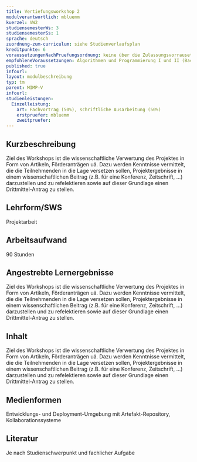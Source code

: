 ```yaml
---
title: Vertiefungsworkshop 2
modulverantwortlich: mbluemm
kuerzel: VW2
studiensemesterWs: 3
studiensemesterSs: 1
sprache: deutsch
zuordnung-zum-curriculum: siehe Studienverlaufsplan
kreditpunkte: 6
voraussetzungenNachPruefungsordnung: keine über die Zulassungsvorrausetzungen zum Studium hinausgehenden
empfohleneVoraussetzungen: Algorithmen und Programmierung I und II (Bachelor), Softwaretechnik (Bachelor), BWL I - Grundlagen (Bachelor)
published: true
infourl: 
layout: modulbeschreibung
typ: tm
parent: MIMP-V
infourl: 
studienleistungen:
  Einzelleistung:
    art: Fachvortrag (50%), schriftliche Ausarbeitung (50%)
    erstpruefer: mbluemm
    zweitpruefer: 
---
```


## Kurzbeschreibung
Ziel des Workshops ist die wissenschaftliche Verwertung des Projektes in Form von Artikeln, Förderanträgen uä. Dazu werden Kenntnisse vermittelt, die die Teilnehmenden in die Lage versetzen sollen,
Projektergebnisse in einem wissenschaftlichen Beitrag (z.B. für eine Konferenz, Zeitschrift, …) darzustellen und zu refelektieren sowie auf dieser Grundlage einen Drittmittel-Antrag zu stellen.

## Lehrform/SWS 
Projektarbeit

## Arbeitsaufwand 
90 Stunden

## Angestrebte Lernergebnisse
Ziel des Workshops ist die wissenschaftliche Verwertung des Projektes in Form von Artikeln, Förderanträgen uä. Dazu werden Kenntnisse vermittelt, die die Teilnehmenden in die Lage versetzen sollen,
Projektergebnisse in einem wissenschaftlichen Beitrag (z.B. für eine Konferenz, Zeitschrift, …) darzustellen und zu refelektieren sowie auf dieser Grundlage einen Drittmittel-Antrag zu stellen.

## Inhalt
Ziel des Workshops ist die wissenschaftliche Verwertung des Projektes in Form von Artikeln, Förderanträgen uä. Dazu werden Kenntnisse vermittelt, die die Teilnehmenden in die Lage versetzen sollen,
Projektergebnisse in einem wissenschaftlichen Beitrag (z.B. für eine Konferenz, Zeitschrift, …) darzustellen und zu refelektieren sowie auf dieser Grundlage einen Drittmittel-Antrag zu stellen.


## Medienformen
Entwicklungs- und Deployment-Umgebung mit Artefakt-Repository, Kollaborationssysteme

## Literatur
Je nach Studienschwerpunkt und fachlicher Aufgabe
